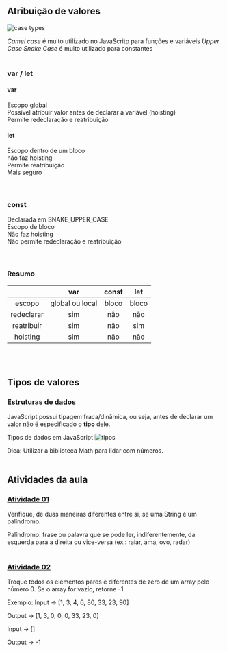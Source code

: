 ## Atribuição de valores

![case types](most-common-programming-case-types-by-chase-adams-chase-adams-362406022740.png)

*Camel case* é muito utilizado no JavaScritp para funções e variáveis
*Upper Case Snake Case* é muito utilizado para constantes
<br>
<br>

### var / let

#### var
Escopo global<br>
Possível atribuir valor antes de declarar a variável (hoisting)<br>
Permite redeclaração e reatribuição<br>

#### let
Escopo dentro de um bloco<br>
não faz hoisting<br>
Permite reatribuição<br>
Mais seguro<br>
<br><br>


### const
Declarada em SNAKE_UPPER_CASE<br>
Escopo de bloco<br>
Não faz hoisting<br>
Não permite redeclaração e reatribuição<br>
<br><br>

### Resumo
| |var|const|let|
|:--:|:--:|:--:|:--:|
escopo|global ou local|bloco|bloco
redeclarar|sim|não|não
reatribuir|sim|não|sim
hoisting|sim|não|não

<br><br>

## Tipos de valores

### Estruturas de dados
JavaScript possuí tipagem fraca/dinâmica, ou seja, antes de declarar um valor não é especificado o **tipo** dele.

Tipos de dados em JavaScript
![tipos](Tipos.png)

Dica: Utilizar a biblioteca Math para lidar com números.<br><br>


## Atividades da aula

### [Atividade 01](https://github.com/DheniMoura/DIO-Bootacamp-Santander-2022/blob/main/05%20-%20Vari%C3%A1veis%20e%20tipo/palindromo.js)
Verifique, de duas maneiras diferentes entre si, se uma String é um palíndromo.

Palíndromo: frase ou palavra que se pode ler, indiferentemente, da esquerda para a direita ou vice-versa (ex.: raiar, ama, ovo, radar)
<br><br>

### [Atividade 02](https://github.com/DheniMoura/DIO-Bootacamp-Santander-2022/blob/main/05%20-%20Vari%C3%A1veis%20e%20tipo/troca-pares.js)
Troque todos os elementos pares e diferentes de zero de um array pelo número 0. Se o array for vazio, retorne -1.

Exemplo: Input -> [1, 3, 4, 6, 80, 33, 23, 90]

Output -> [1, 3, 0, 0, 0, 33, 23, 0]

Input -> []

Output -> -1
